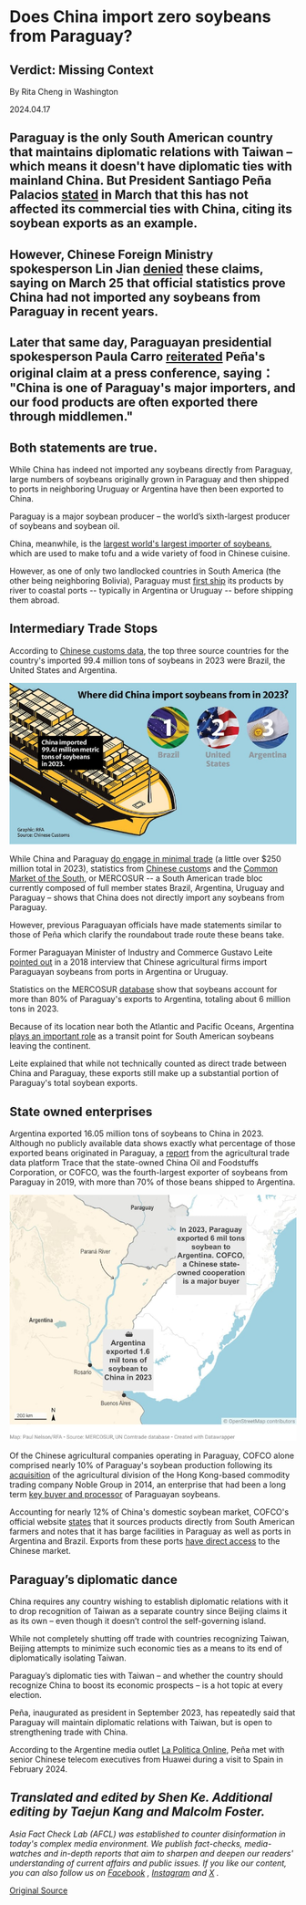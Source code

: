 # Does China import zero soybeans from Paraguay?

## Verdict: Missing Context

By Rita Cheng in Washington

2024.04.17

## Paraguay is the only South American country that maintains diplomatic relations with Taiwan – which means it doesn't have diplomatic ties with mainland China. But President Santiago Peña Palacios   [stated](https：//x.com/PresidenciaPy/status/1771289178258448885?s=20)   in March that this has not affected its commercial ties with China, citing its soybean exports as an example.

## However, Chinese Foreign Ministry spokesperson Lin Jian   [denied](https：//x.com/MFA_China/status/1772263335603671238?s=20)   these claims, saying on March 25 that official statistics prove China had not imported any soybeans from Paraguay in recent years.

## Later that same day, Paraguayan presidential spokesperson Paula Carro   [reiterated](https：//www.youtube.com/live/txRbpWUn2Js?feature=shared&t=682)   Peña's original claim at a press conference, saying： "China is one of Paraguay's major importers, and our food products are often exported there through middlemen."

## Both statements are true.

While China has indeed not imported any soybeans directly from Paraguay, large numbers of soybeans originally grown in Paraguay and then shipped to ports in neighboring Uruguay or Argentina have then been exported to China.

Paraguay is a major soybean producer – the world’s sixth-largest producer of soybeans and soybean oil.

China, meanwhile, is the [largest world's largest importer of soybeans](http://www.geichina.org/wp-content/uploads/2019/03/%E5%85%B3%E4%BA%8E%E4%BF%83%E8%BF%9B%E4%B8%AD%E5%9B%BD%E5%A4%A7%E8%B1%86%E8%BF%9B%E5%8F%A3%E5%8F%AF%E6%8C%81%E7%BB%AD%E8%B4%B8%E6%98%93%E7%9A%84%E6%94%BF%E7%AD%96%E6%A2%B3%E7%90%86%E4%B8%8E%E5%88%86%E6%9E%90.pdf), which are used to make tofu and a wide variety of food in Chinese cuisine.

However, as one of only two landlocked countries in South America (the other being neighboring Bolivia), Paraguay must [first ship](https://web.archive.org/web/20220202145315/https:/www.reuters.com/article/paraguay-china-soybeans-idUKL1N1RW1Q9/) its products by river to coastal ports -- typically in Argentina or Uruguay -- before shipping them abroad.

## Intermediary Trade Stops

According to [Chinese customs data](http://www.customs.gov.cn/customs/302249/zfxxgk/2799825/302274/302277/302276/5637474/index.html), the top three source countries for the country's imported 99.4 million tons of soybeans in 2023 were Brazil, the United States and Argentina.

![1.jpg](images/6TRHQYVK2CMIKQ6XRCSFAF6XSU.jpg)

While China and Paraguay [do engage in minimal trade](http://www.customs.gov.cn/customs/302249/zfxxgk/2799825/302274/302277/302276/5637259/index.html) (a little over $250 million total in 2023), statistics from [Chinese custom](http://www.customs.gov.cn/customs/302249/zfxxgk/2799825/302274/302277/302276/5637259/index.html)s and the [Common Market of the South](https://estadisticas.mercosur.int/?language=en), or MERCOSUR -- a South American trade bloc currently composed of full member states Brazil, Argentina, Uruguay and Paraguay – shows that China does not directly import any soybeans from Paraguay.

However, previous Paraguayan officials have made statements similar to those of Peña which clarify the roundabout trade route these beans take.

Former Paraguayan Minister of Industry and Commerce Gustavo Leite [pointed out](https://web.archive.org/web/20220202145315/https:/www.reuters.com/article/paraguay-china-soybeans-idUKL1N1RW1Q9/) in a 2018 interview that Chinese agricultural firms import Paraguayan soybeans from ports in Argentina or Uruguay.

Statistics on the MERCOSUR [database](https://estadisticas.mercosur.int/?language=en) show that soybeans account for more than 80% of Paraguay's exports to Argentina, totaling about 6 million tons in 2023.

Because of its location near both the Atlantic and Pacific Oceans, Argentina [plays an important role](https://trase.earth/insights/argentina-the-overlooked-hub-of-south-american-soy) as a transit point for South American soybeans leaving the continent.

Leite explained that while not technically counted as direct trade between China and Paraguay, these exports still make up a substantial portion of Paraguay's total soybean exports.

## State owned enterprises

Argentina exported 16.05 million tons of soybeans to China in 2023. Although no publicly available data shows exactly what percentage of those exported beans originated in Paraguay, a [report](https://trase.earth/insights/soy-deforestation-risk-in-paraguay-continues-despite-decline) from the agricultural trade data platform Trace that the state-owned China Oil and Foodstuffs Corporation, or COFCO, was the fourth-largest exporter of soybeans from Paraguay in 2019, with more than 70% of those beans shipped to Argentina.

![2.jpg](images/HCF3XRR5REPTGCFWP4CBKNR2CY.jpg)

Of the Chinese agricultural companies operating in Paraguay, COFCO alone comprised nearly 10% of Paraguay's soybean production following its [acquisition](https://web.archive.org/web/20190918081444/https:/www.ft.com/content/459671b4-a37a-11e3-aa85-00144feab7de) of the agricultural division of the Hong Kong-based commodity trading company Noble Group in 2014, an enterprise that had been a long term [key buyer and processor](https://web.archive.org/web/20190918081444/https:/www.ft.com/content/459671b4-a37a-11e3-aa85-00144feab7de) of Paraguayan soybeans.

Accounting for nearly 12% of China's domestic soybean market, COFCO's official website [states](https://web.archive.org/web/20240119090541/https:/www.cofcointernational.com/products-services/grains-oilseeds/) that it sources products directly from South American farmers and notes that it has barge facilities in Paraguay as well as ports in Argentina and Brazil. Exports from these ports [have direct access](https://www.cofcointernational.com/media/fyqjkhiq/cof_factsheet_en_052023.pdf) to the Chinese market.

## Paraguay’s diplomatic dance

China requires any country wishing to establish diplomatic relations with it to drop recognition of Taiwan as a separate country since Beijing claims it as its own – even though it doesn’t control the self-governing island.

While not completely shutting off trade with countries recognizing Taiwan, Beijing attempts to minimize such economic ties as a means to its end of diplomatically isolating Taiwan.

Paraguay’s diplomatic ties with Taiwan – and whether the country should recognize China to boost its economic prospects – is a hot topic at every election.

Peña, inaugurated as president in September 2023, has repeatedly said that Paraguay will maintain diplomatic relations with Taiwan, but is open to strengthening trade with China.

According to the Argentine media outlet [La Politica Online](https://web.archive.org/web/20240329214245/https:/www.lapoliticaonline.com/paraguay/economia-py/285801/), Peña met with senior Chinese telecom executives from Huawei during a visit to Spain in February 2024.

## *Translated and edited by Shen Ke. Additional editing by Taejun Kang and Malcolm Foster.*

*Asia Fact Check Lab (AFCL) was established to counter disinformation in today's complex media environment. We publish fact-checks, media-watches and in-depth reports that aim to sharpen and deepen our readers' understanding of current affairs and public issues. If you like our content, you can also follow us on*   [*Facebook*](https://www.facebook.com/asiafactchecklabcn)  *,*   [*Instagram*](https://www.instagram.com/asiafactchecklab/)   *and*   [*X*](https://twitter.com/AFCL_eng)  *.*



[Original Source](https://www.rfa.org/english/news/afcl/fact-check-china-paraguay-soy-beans-04172024144837.html)